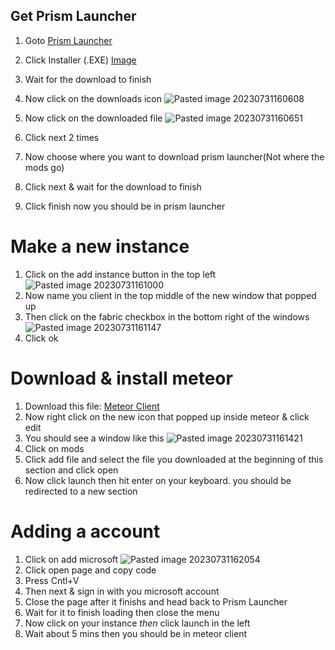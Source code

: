 
## Get Prism Launcher
1. Goto [Prism Launcher](https://prismlauncher.org/download/)
2. Click Installer (.EXE)
   	[Image](https://github.com/Squawkykaka/Files/assets/100256401/3d826bd7-8845-4137-ad56-832cd3bdf9b9)

3. Wait for the download to finish
4. Now click on the downloads icon
	 ![Pasted image 20230731160608](https://github.com/Squawkykaka/Files/assets/100256401/a0e5e158-27a7-4f89-ba97-898acd91da0c)
5. Now click on the downloaded file
	![Pasted image 20230731160651](https://github.com/Squawkykaka/Files/assets/100256401/0380b860-6265-41c5-907e-e4b4abbc8ad7)
6. Click next 2 times
7. Now choose where you want to download prism launcher(Not where the mods go)
8. Click next & wait for the download to finish
9. Click finish now you should be in prism launcher
# Make a new instance
1. Click on the add instance button in the top left
	![Pasted image 20230731161000](https://github.com/Squawkykaka/Files/assets/100256401/71c8ca98-960c-4d03-9e03-d37700d0ab59)
2. Now name you client in the top middle of the new window that popped up
3. Then click on the fabric checkbox in the bottom right of the windows
	![Pasted image 20230731161147](https://github.com/Squawkykaka/Files/assets/100256401/ce5e82df-5647-4646-a3f2-97247869eb57)
4. Click ok
# Download & install meteor
1. Download this file: [Meteor Client](https://1drv.ms/u/s!AmQkiWhOgamyjaUoYs7kjHMeJdvzJA?e=WvrUJW)
2. Now right click on the new icon that popped up inside meteor & click edit
3. You should see a window like this
	![Pasted image 20230731161421](https://github.com/Squawkykaka/Files/assets/100256401/d9b1ac0c-01e0-41f9-b283-4207994cf976)
4. Click on mods
5. Click add file and select the file you downloaded at the beginning of this section and click open
6. Now click launch then hit enter on your keyboard. you should be redirected to a new section
# Adding a account
1. Click on add microsoft
	![Pasted image 20230731162054](https://github.com/Squawkykaka/Files/assets/100256401/4c3fedba-38e8-4a6f-b809-64cd6c8a4e2d)
2. Click open page and copy code
3. Press Cntl+V
4. Then next & sign in with you microsoft account
5. Close the page after it finishs and head back to Prism Launcher
6. Wait for it to finish loading then close the menu
7. Now click on your instance *then* click launch in the left
8. Wait about 5 mins then you should be in meteor client
